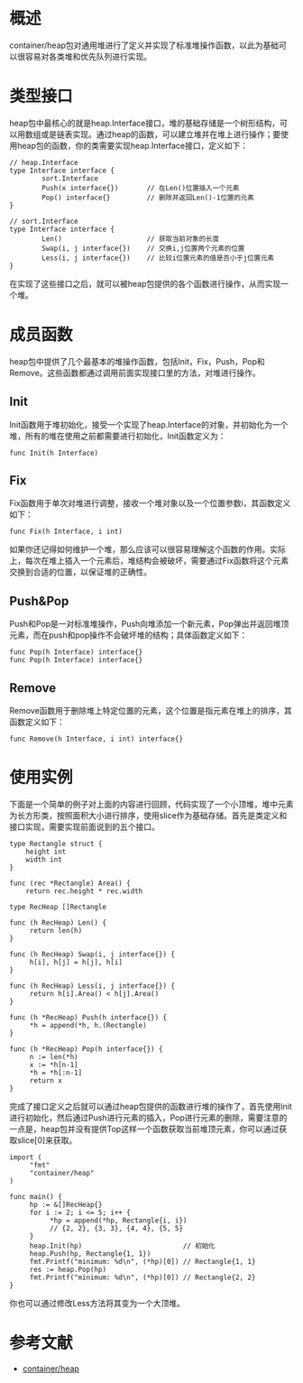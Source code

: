 # 概述
container/heap包对通用堆进行了定义并实现了标准堆操作函数，以此为基础可以很容易对各类堆和优先队列进行实现。
# 类型接口
heap包中最核心的就是heap.Interface接口，堆的基础存储是一个树形结构，可以用数组或是链表实现。通过heap的函数，可以建立堆并在堆上进行操作；要使用heap包的函数，你的类需要实现heap.Interface接口，定义如下：

```
// heap.Interface
type Interface interface {
        sort.Interface
        Push(x interface{})       // 在Len()位置插入一个元素
        Pop() interface{}         // 删除并返回Len()-1位置的元素
}

// sort.Interface
type Interface interface {
        Len()                     // 获取当前对象的长度
        Swap(i, j interface{})    // 交换i,j位置两个元素的位置
        Less(i, j interface{})    // 比较i位置元素的值是否小于j位置元素
}
```
在实现了这些接口之后，就可以被heap包提供的各个函数进行操作，从而实现一个堆。
# 成员函数
heap包中提供了几个最基本的堆操作函数，包括Init，Fix，Push，Pop和Remove。这些函数都通过调用前面实现接口里的方法，对堆进行操作。

## Init
Init函数用于堆初始化，接受一个实现了heap.Interface的对象，并初始化为一个堆，所有的堆在使用之前都需要进行初始化，Init函数定义为：

```
func Init(h Interface)
```


## Fix
Fix函数用于单次对堆进行调整，接收一个堆对象以及一个位置参数i，其函数定义如下：

```
func Fix(h Interface, i int)
```

如果你还记得如何维护一个堆，那么应该可以很容易理解这个函数的作用。实际上，每次在堆上插入一个元素后，堆结构会被破坏，需要通过Fix函数将这个元素交换到合适的位置，以保证堆的正确性。

## Push&Pop
Push和Pop是一对标准堆操作，Push向堆添加一个新元素，Pop弹出并返回堆顶元素，而在push和pop操作不会破坏堆的结构；具体函数定义如下：

```
func Pop(h Interface) interface{}
func Pop(h Interface) interface{}
```

## Remove
Remove函数用于删除堆上特定位置的元素，这个位置是指元素在堆上的排序，其函数定义如下：

```
func Remove(h Interface, i int) interface{}
```

# 使用实例
下面是一个简单的例子对上面的内容进行回顾，代码实现了一个小顶堆，堆中元素为长方形类，按照面积大小进行排序，使用slice作为基础存储。首先是类定义和接口实现，需要实现前面说到的五个接口。

```
type Rectangle struct {
    height int
    width int
}

func (rec *Rectangle) Area() {
    return rec.height * rec.width

type RecHeap []Rectangle

func (h RecHeap) Len() {
     return len(h)
}

func (h RecHeap) Swap(i, j interface{}) {
     h[i], h[j] = h[j], h[i]
}

func (h RecHeap) Less(i, j interface{}) {
     return h[i].Area() < h[j].Area()
}

func (h *RecHeap) Push(h interface{}) {
     *h = append(*h, h.(Rectangle)
}

func (h *RecHeap) Pop(h interface{}) {
     n := len(*h)
     x := *h[n-1]
     *h = *h[:n-1]
     return x
}
```
完成了接口定义之后就可以通过heap包提供的函数进行堆的操作了，首先使用Init进行初始化，然后通过Push进行元素的插入，Pop进行元素的删除，需要注意的一点是，heap包并没有提供Top这样一个函数获取当前堆顶元素，你可以通过获取slice[0]来获取。
```
import (
     "fmt"
     "container/heap"
)

func main() {
     hp := &[]RecHeap{}
     for i := 2; i <= 5; i++ {
          *hp = append(*hp, Rectangle{i, i})
          // {2, 2}, {3, 3}, {4, 4}, {5, 5}
     }
     heap.Init(hp)                         // 初始化
     heap.Push(hp, Rectangle{1, 1})
     fmt.Printf("minimum: %d\n", (*hp)[0]) // Rectangle{1, 1}
     res := heap.Pop(hp)
     fmt.Printf("minimum: %d\n", (*hp)[0]) // Rectangle{2, 2}
}
```


你也可以通过修改Less方法将其变为一个大顶堆。

# 参考文献
- [container/heap](https://golang.org/pkg/container/heap/#Interface)
